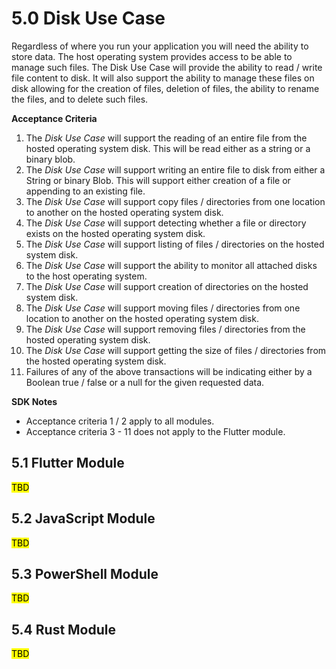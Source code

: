 # 5.0 Disk Use Case

Regardless of where you run your application you will need the ability to store data. The host operating system provides access to be able to manage such files. The Disk Use Case will provide the ability to read / write file content to disk. It will also support the ability to manage these files on disk allowing for the creation of files, deletion of files, the ability to rename the files, and to delete such files.

**Acceptance Criteria**

1. The *Disk Use Case* will support the reading of an entire file from the hosted operating system disk. This will be read either as a string or a binary blob.
2. The *Disk Use Case* will support writing an entire file to disk from either a String or binary Blob. This will support either creation of a file or appending to an existing file.
3. The *Disk Use Case* will support copy files / directories from one location to another on the hosted operating system disk.
4. The *Disk Use Case* will support detecting whether a file or directory exists on the hosted operating system disk.
5. The *Disk Use Case* will support listing of files / directories on the hosted system disk.
6. The *Disk Use Case* will support the ability to monitor all attached disks to the host operating system.
7. The *Disk Use Case* will support creation of directories on the hosted system disk.
8. The *Disk Use Case* will support moving files / directories from one location to another on the hosted operating system disk.
9. The *Disk Use Case* will support removing files / directories from the hosted operating system disk.
10. The *Disk Use Case* will support getting the size of files / directories from the hosted operating system disk.
11. Failures of any of the above transactions will be indicating either by a Boolean true / false or a null for the given requested data.

**SDK Notes**
- Acceptance criteria 1 / 2 apply to all modules.
- Acceptance criteria 3 - 11 does not apply to the Flutter module.

## 5.1 Flutter Module

<mark>TBD</mark>

## 5.2 JavaScript Module

<mark>TBD</mark>

## 5.3 PowerShell Module

<mark>TBD</mark>

## 5.4 Rust Module

<mark>TBD</mark>
